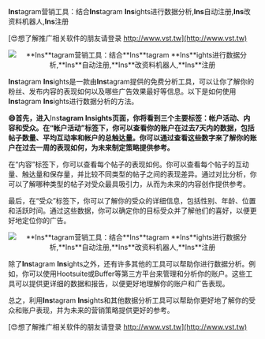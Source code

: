 **Ins**tagram营销工具：结合**Ins**tagram **Ins**ights进行数据分析,**Ins**自动注册,**Ins**改资料机器人,**Ins**注册

[😍想了解推广相关软件的朋友请登录 http://www.vst.tw](http://www.vst.tw)

 <center><img src="https://vst.tw/MP4/tuiguang/png/5.png" alt="**Ins**tagram营销工具：结合**Ins**tagram **Ins**ights进行数据分析,**Ins**自动注册,**Ins**改资料机器人,**Ins**注册"></center>

**Ins**tagram **Ins**ights是一款由**Ins**tagram提供的免费分析工具，可以让你了解你的粉丝、发布内容的表现如何以及哪些广告效果最好等信息。以下是如何使用**Ins**tagram **Ins**ights进行数据分析的方法。

**😄首先，进入**Ins**tagram **Ins**ights页面，你将看到三个主要标签：帐户活动、内容和受众。在“帐户活动”标签下，你可以查看你的账户在过去7天内的数据，包括帖子数量、平均互动率和帐户的总触达量。你可以通过查看这些数字来了解你的账户在过去一周的表现如何，为未来制定策略提供参考。**

在“内容”标签下，你可以查看每个帖子的表现如何。你可以查看每个帖子的互动量、触达量和保存量，并比较不同类型的帖子之间的表现差异。通过对比分析，你可以了解哪种类型的帖子对受众最具吸引力，从而为未来的内容创作提供参考。

最后，在“受众”标签下，你可以了解你的受众的详细信息，包括性别、年龄、位置和活跃时间。通过这些数据，你可以确定你的目标受众并了解他们的喜好，以便更好地定位你的广告。

 <center><img src="https://vst.tw/MP4/tuiguang/png/3.png" alt="**Ins**tagram营销工具：结合**Ins**tagram **Ins**ights进行数据分析,**Ins**自动注册,**Ins**改资料机器人,**Ins**注册"></center>

除了**Ins**tagram **Ins**ights之外，还有许多其他的工具可以帮助你进行数据分析。例如，你可以使用Hootsuite或Buffer等第三方平台来管理和分析你的账户。这些工具可以提供更详细的数据和报告，以便更好地理解你的账户和广告表现。

总之，利用**Ins**tagram **Ins**ights和其他数据分析工具可以帮助你更好地了解你的受众和账户表现，并为未来的营销策略提供更好的参考。

[😍想了解推广相关软件的朋友请登录 http://www.vst.tw](http://www.vst.tw)



